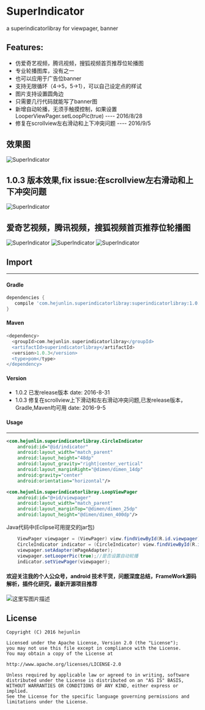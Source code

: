 SuperIndicator
===============
a superindicatorlibray for viewpager, banner

## Features:
- 仿爱奇艺视频，腾讯视频，搜狐视频首页推荐位轮播图
- 专业轮播图库，没有之一
- 也可以应用于广告位banner
- 支持无限循环（4->5，5->1），可以自己设定点的样试
- 图片支持设置圆角边
- 只需要几行代码就能写了banner图
- 新增自动轮播，无须手触摸控制，如果设置LooperViewPager.setLoopPic(true) ---- 2016/8/28
- 修复在scrollview左右滑动和上下冲突问题 ---- 2016/9/5


效果图
------------
![SuperIndicator](/image/SuperIndicator.gif)

1.0.3 版本效果,fix issue:在scrollview左右滑动和上下冲突问题
------------
![SuperIndicator](/image/device-2016-09-05-162915.gif)


爱奇艺视频，腾讯视频，搜狐视频首页推荐位轮播图
------------
![SuperIndicator](/image/iqiyi.png) ![SuperIndicator](/image/sohu.png) ![SuperIndicator](/image/tencent.png)

## Import
------------

#### Gradle
```groovy
dependencies {
   compile 'com.hejunlin.superindicatorlibray:superindicatorlibray:1.0.3'
}
```
#### Maven
```groovy
<dependency>
  <groupId>com.hejunlin.superindicatorlibray</groupId>
  <artifactId>superindicatorlibray</artifactId>
  <version>1.0.3</version>
  <type>pom</type>
</dependency>
```

#### Version

- 1.0.2 已发release版本 date: 2016-8-31
- 1.0.3 修复在scrollview上下滑动和左右滑动冲突问题,已发release版本，Gradle,Maven均可用 date: 2016-9-5


#### Usage
--------
```xml
<com.hejunlin.superindicatorlibray.CircleIndicator
    android:id="@id/indicator"
    android:layout_width="match_parent"
    android:layout_height="48dp"
    android:layout_gravity="right|center_vertical"
    android:layout_marginRight="@dimen/dimen_14dp"
    android:gravity="center"
    android:orientation="horizontal"/>
```
```xml
<com.hejunlin.superindicatorlibray.LoopViewPager
    android:id="@+id/viewpager"
    android:layout_width="match_parent"
    android:layout_marginTop="@dimen/dimen_25dp"
    android:layout_height="@dimen/dimen_400dp"/>
```
Java代码中(Eclipse可用提交的jar包)
```java
    ViewPager viewpager = (ViewPager) view.findViewById(R.id.viewpager);
    CircleIndicator indicator = (CircleIndicator) view.findViewById(R.id.indicator);
    viewpager.setAdapter(mPageAdapter);
    viewpager.setLooperPic(true);//是否设置自动轮播
    indicator.setViewPager(viewpager);
```



#### 欢迎关注我的个人公众号，android 技术干货，问题深度总结，FrameWork源码解析，插件化研究，最新开源项目推荐
![这里写图片描述](https://github.com/hejunlin2013/RedPackage/blob/master/image/qrcode.jpg)

License
--------
```
Copyright (C) 2016 hejunlin

Licensed under the Apache License, Version 2.0 (the "License");
you may not use this file except in compliance with the License.
You may obtain a copy of the License at

http://www.apache.org/licenses/LICENSE-2.0

Unless required by applicable law or agreed to in writing, software
distributed under the License is distributed on an "AS IS" BASIS,
WITHOUT WARRANTIES OR CONDITIONS OF ANY KIND, either express or implied.
See the License for the specific language governing permissions and
limitations under the License.
```
